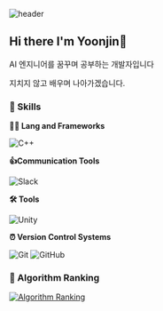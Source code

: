 ![header](https://capsule-render.vercel.app/api?type=waving&color=auto&height=360&text=Yoonjin+Oh+Git&fontSize=70&fontAlign=50&fontAlignY=40&desc=%EC%95%88%EB%85%95%ED%95%98%EC%84%B8%EC%9A%94+%EC%98%A4%EC%9C%A4%EC%A7%84%EC%9E%85%EB%8B%88%EB%8B%A4&descSize=20&descAlign=50&descAlignY=70)

## Hi there I'm Yoonjin👋
AI 엔지니어를 꿈꾸며 공부하는 개발자입니다

지치지 않고 배우며 나아가겠습니다.

### 🦾 Skills
**🧑‍💻 Lang and Frameworks**

![C++](https://img.shields.io/badge/C++-000000.svg?&style=for-the-badge)  

**👍Communication Tools**

![Slack](https://img.shields.io/badge/slack-4A154B.svg?&style=for-the-badge&logo=slack&logoColor=white)

**🛠️ Tools**

![Unity](https://img.shields.io/badge/unity-000000.svg?&style=for-the-badge&logo=unity&logoColor=white) 


**⏰ Version Control Systems**

![Git](https://img.shields.io/badge/git-F05032.svg?&style=for-the-badge&logo=git&logoColor=white) ![GitHub](https://img.shields.io/badge/github-181717.svg?&style=for-the-badge&logo=github&logoColor=white)  

### 🚩 Algorithm Ranking
[![Algorithm Ranking](https://mazassumnida.wtf/api/v2/generate_badge?boj=ohbangill)](https://solved.ac/profile/ohbangill)

<!--

**YoonjinOh0909/YoonjinOh0909** is a ✨ _special_ ✨ repository because its `README.md` (this file) appears on your GitHub profile.

Here are some ideas to get you started:

- 🔭 I’m currently working on ...
- 🌱 I’m currently learning ...
- 👯 I’m looking to collaborate on ...
- 🤔 I’m looking for help with ...
- 💬 Ask me about ...
- 📫 How to reach me: ...
- 😄 Pronouns: ...
- ⚡ Fun fact: ...
-->
